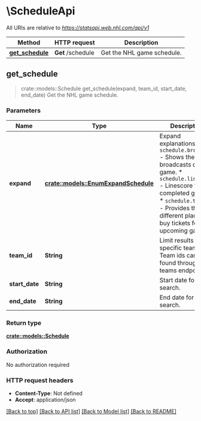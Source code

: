 # \ScheduleApi

All URIs are relative to *https://statsapi.web.nhl.com/api/v1*

Method | HTTP request | Description
------------- | ------------- | -------------
[**get_schedule**](ScheduleApi.md#get_schedule) | **Get** /schedule | Get the NHL game schedule.



## get_schedule

> crate::models::Schedule get_schedule(expand, team_id, start_date, end_date)
Get the NHL game schedule.

### Parameters


Name | Type | Description  | Required | Notes
------------- | ------------- | ------------- | ------------- | -------------
**expand** | [**crate::models::EnumExpandSchedule**](.md) | Expand explanations:   * `schedule.brodcasts` - Shows the broadcasts of the game.   * `schedule.linescore` - Linescore for completed games.   * `schedule.ticket` - Provides the different places to buy tickets for the upcoming games.  |  | 
**team_id** | **String** | Limit results to a specific team. Team ids can be found through the teams endpoint |  | 
**start_date** | **String** | Start date for the search. |  | 
**end_date** | **String** | End date for the search. |  | 

### Return type

[**crate::models::Schedule**](Schedule.md)

### Authorization

No authorization required

### HTTP request headers

- **Content-Type**: Not defined
- **Accept**: application/json

[[Back to top]](#) [[Back to API list]](../README.md#documentation-for-api-endpoints) [[Back to Model list]](../README.md#documentation-for-models) [[Back to README]](../README.md)

